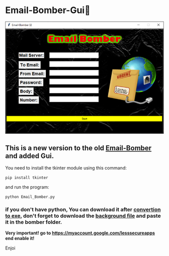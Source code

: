 # Email-Bomber-Gui🤩

<p align="center"><img src="preview.png" alt="PREVIEW"></p>

## This is a new version to the old [Email-Bomber](https://github.com/Deleted-accounts/Email-Bomber/) and added Gui.

You need to install the tkinter module using this command:
```
pip install tkinter
```
and run the program:
```
python Email_Bomber.py
```
### if you don't have python, You can download it after [convertion to exe](https://github.com/Deleted-accounts/Email-Bomber-Gui/blob/main/Email_Bomber-Gui.exe?raw=true), don't forget to download the [background file](https://github.com/Deleted-accounts/Email-Bomber-Gui/blob/main/bhg.gif) and paste it in the bomber folder.
 
**Very important! go to https://myaccount.google.com/lesssecureapps end enable it!**

Enjoi
